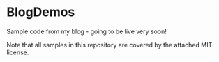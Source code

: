 # BlogDemos

Sample code from my blog - going to be live very soon!

Note that all samples in this repository are covered by the attached MIT license.